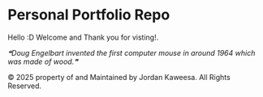 # Personal Portfolio Repo
Hello :D Welcome and Thank you for visting!.

<!--STARTS_HERE_QUOTE_README-->
<i>❝Doug Engelbart invented the first computer mouse in around 1964 which was made of wood.❞</i>
<!--ENDS_HERE_QUOTE_README-->


© 2025 property of and Maintained by Jordan Kaweesa. All Rights Reserved.

